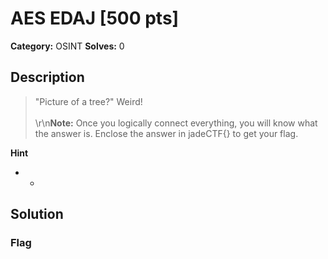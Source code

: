 # AES EDAJ [500 pts]

**Category:** OSINT
**Solves:** 0

## Description
>"Picture of a tree?" Weird! <br><br>\r\n**Note:** Once you logically connect everything, you will know what the answer is. Enclose the answer in jadeCTF{} to get your flag.

**Hint**
* -

## Solution

### Flag

